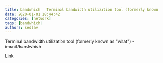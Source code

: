 ```yaml
---
title: bandwhich,  Terminal bandwidth utilization tool (formerly known as "what")
date: 2020-01-01 18:44:42
categories: [network]
tags: [bandwhich]
authors: sedlav
---
```


Terminal bandwidth utilization tool (formerly known as "what") - imsnif/bandwhich

[Link](https://github.com/imsnif/bandwhich)
